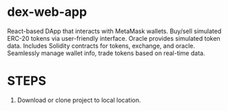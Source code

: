 # dex-web-app
React-based DApp that interacts with MetaMask wallets. Buy/sell simulated ERC-20 tokens via user-friendly interface. Oracle provides simulated token data. Includes Solidity contracts for tokens, exchange, and oracle. Seamlessly manage wallet info, trade tokens based on real-time data.

# STEPS
1. Download or clone project to local location.
